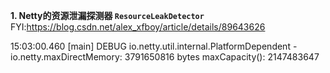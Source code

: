 **1. Netty的资源泄漏探测器 `ResourceLeakDetector`**  
FYI:https://blog.csdn.net/alex_xfboy/article/details/89643626


15:03:00.460 [main] DEBUG io.netty.util.internal.PlatformDependent - io.netty.maxDirectMemory: 3791650816 bytes
maxCapacity(): 2147483647
